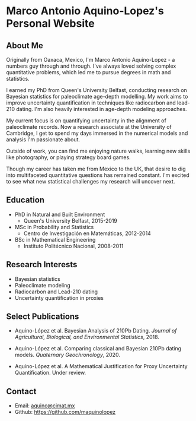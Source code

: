 # Marco Antonio Aquino-Lopez's Personal Website

## About Me

Originally from Oaxaca, Mexico, I'm Marco Antonio Aquino-Lopez - a numbers guy through and through. I've always loved solving complex quantitative problems, which led me to pursue degrees in math and statistics.

I earned my PhD from Queen's University Belfast, conducting research on Bayesian statistics for paleoclimate age-depth modelling. My work aims to improve uncertainty quantification in techniques like radiocarbon and lead-210 dating. I'm also heavily interested in age-depth modeling approaches.

My current focus is on quantifying uncertainty in the alignment of paleoclimate records. Now a research associate at the University of Cambridge, I get to spend my days immersed in the numerical models and analysis I'm passionate about.

Outside of work, you can find me enjoying nature walks, learning new skills like photography, or playing strategy board games.

Though my career has taken me from Mexico to the UK, that desire to dig into multifaceted quantitative questions has remained constant. I'm excited to see what new statistical challenges my research will uncover next.

## Education

- PhD in Natural and Built Environment  
  - Queen's University Belfast, 2015-2019
- MSc in Probability and Statistics
  - Centro de Investigación en Matemáticas, 2012-2014 
- BSc in Mathematical Engineering
  - Instituto Politécnico Nacional, 2008-2011

## Research Interests

- Bayesian statistics
- Paleoclimate modeling 
- Radiocarbon and Lead-210 dating
- Uncertainty quantification in proxies

## Select Publications

- Aquino-López et al. Bayesian Analysis of 210Pb Dating. *Journal of Agricultural, Biological, and Environmental Statistics*, 2018.

- Aquino-López et al. Comparing classical and Bayesian 210Pb dating models. *Quaternary Geochronology*, 2020.

- Aquino-López et al. A Mathematical Justification for Proxy Uncertainty Quantification. Under review.

## Contact

- Email: aquino@cimat.mx
- Github: https://github.com/maquinolopez





